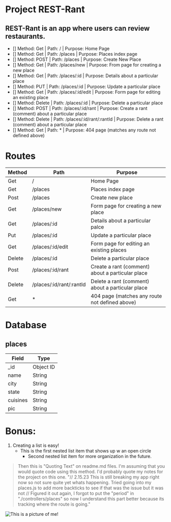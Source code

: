 # Project REST-Rant

## REST-Rant is an app where users can review restaurants.

- [] Method: Get | Path: / | Purpose: Home Page
- [] Method: Get | Path: /places | Purpose: Places index page
- [] Method: POST | Path: /places | Purpose: Create New Place
- [] Method: Get | Path: /places/new | Purpose: From page for creating a new place
- [] Method: Get | Path: /places/:id | Purpose: Details about a particular place
- [] Method: PUT | Path: /places/:id | Purpose: Update a particular place
- [] Method: Get | Path: /places/:id/edit | Purpose: Form page for editing an existing place
- [] Method: Delete | Path: /places/:id | Purpose: Delete a particular place
- [] Method: POST | Path: /places/:id/rant | Purpose: Create a rant (comment) about a particular place
- [] Method: Delete | Path: /places/:id/rant/:rantId | Purpose: Delete a rant (comment) about a particular place
- [] Method: Get | Path: * | Purpose: 404 page (matches any route not defined above)

# Routes
| Method |      Path                | Purpose                                          |
| ------ | ------------------------ | -------------------------------------------------|
| Get    |          /               | Home Page                                        |
| Get    |  /places                 | Places index page                                |    
| Post   |  /places                 | Create new place                                 |
| Get    | /places/new              | Form page for creating a new place               |
| Get    | /places/:id              | Details about a particular palce                 |
| Put    | /places/:id              | Update a particular place                        |
| Get    | /places/:id/edit         | Form page for editing an existing places         |
| Delete | /places/:id              | Delete a particular place                        |
| Post   | /places/:id/rant         | Create a rant (comment) about a particular place |
| Delete | /places/:id/rant/:rantId | Delete a rant (comment) about a particular place |
| Get    |         *                | 404 page (matches any route not defined above)   |

# Database
## places
| Field     |  Type      |
|-----------|------------|
| _id       | Object ID  |
| name      | String     |
| city      | String     |
| state     | String     |
| cuisines  | String     |
| pic       | String     |



# **Bonus:**

1. Creating a list is easy!
    - This is the first nested list item that shows up w an open circle
        - Second nested list item for more organization in the future.

> Then this is "Quoting Text" on readme.md files. I'm assuming that you would quote code using this method. I'd probably quote my notes for the project on this one. "// 2.15.23 This is still breaking my app right now so not sure quite yet whats happening. Tried going into my places.js to add more backticks to see if that was the issue but it was not
// Figured it out again, I forgot to put the "period" in "./controllers/places" so now I understand this part better because its tracking where the route is going."

![This is a picture of me!](https://live.staticflickr.com/65535/52422519928_ee53b3a014_n.jpg)
